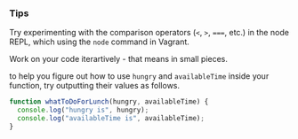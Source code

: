 ### Tips 


Try experimenting with the comparison operators (`<`, `>`, `===`, etc.) in the node REPL, which using the `node` command in Vagrant.

Work on your code iterartively - that means in small pieces.

to help you figure out how to use `hungry` and `availableTime` inside your function, try outputting their values as follows.

```javascript
function whatToDoForLunch(hungry, availableTime) {
  console.log("hungry is", hungry);
  console.log("availableTime is", availableTime);
}
```